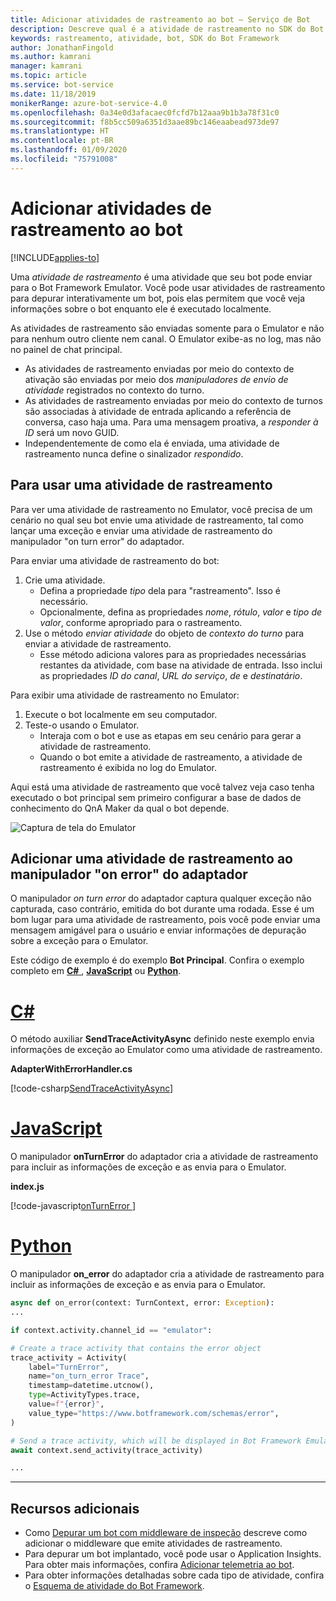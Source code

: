 ```yaml
---
title: Adicionar atividades de rastreamento ao bot – Serviço de Bot
description: Descreve qual é a atividade de rastreamento no SDK do Bot Framework e como usá-la.
keywords: rastreamento, atividade, bot, SDK do Bot Framework
author: JonathanFingold
ms.author: kamrani
manager: kamrani
ms.topic: article
ms.service: bot-service
ms.date: 11/18/2019
monikerRange: azure-bot-service-4.0
ms.openlocfilehash: 0a34e0d3afacaec0fcfd7b12aaa9b1b3a78f31c0
ms.sourcegitcommit: f8b5cc509a6351d3aae89bc146eaabead973de97
ms.translationtype: HT
ms.contentlocale: pt-BR
ms.lasthandoff: 01/09/2020
ms.locfileid: "75791008"
---
```

# <a name="add-trace-activities-to-your-bot"></a>Adicionar atividades de rastreamento ao bot

[!INCLUDE[applies-to](../includes/applies-to.md)]

<!-- What is it and why use it -->

Uma _atividade de rastreamento_ é uma atividade que seu bot pode enviar para o Bot Framework Emulator.
Você pode usar atividades de rastreamento para depurar interativamente um bot, pois elas permitem que você veja informações sobre o bot enquanto ele é executado localmente.

<!-- Details -->

As atividades de rastreamento são enviadas somente para o Emulator e não para nenhum outro cliente nem canal.
O Emulator exibe-as no log, mas não no painel de chat principal.

- As atividades de rastreamento enviadas por meio do contexto de ativação são enviadas por meio dos _manipuladores de envio de atividade_ registrados no contexto do turno.
- As atividades de rastreamento enviadas por meio do contexto de turnos são associadas à atividade de entrada aplicando a referência de conversa, caso haja uma.
  Para uma mensagem proativa, a _responder à ID_ será um novo GUID.
- Independentemente de como ela é enviada, uma atividade de rastreamento nunca define o sinalizador _respondido_.

## <a name="to-use-a-trace-activity"></a>Para usar uma atividade de rastreamento

Para ver uma atividade de rastreamento no Emulator, você precisa de um cenário no qual seu bot envie uma atividade de rastreamento, tal como lançar uma exceção e enviar uma atividade de rastreamento do manipulador "on turn error" do adaptador.

Para enviar uma atividade de rastreamento do bot:

1. Crie uma atividade.
   - Defina a propriedade _tipo_ dela para "rastreamento". Isso é necessário.
   - Opcionalmente, defina as propriedades _nome_, _rótulo_, _valor_ e _tipo de valor_, conforme apropriado para o rastreamento.
1. Use o método _enviar atividade_ do objeto de _contexto do turno_ para enviar a atividade de rastreamento.
   - Esse método adiciona valores para as propriedades necessárias restantes da atividade, com base na atividade de entrada.
     Isso inclui as propriedades _ID do canal_, _URL do serviço_, _de_ e _destinatário_.

Para exibir uma atividade de rastreamento no Emulator:

1. Execute o bot localmente em seu computador.
1. Teste-o usando o Emulator.
   - Interaja com o bot e use as etapas em seu cenário para gerar a atividade de rastreamento.
   - Quando o bot emite a atividade de rastreamento, a atividade de rastreamento é exibida no log do Emulator.

Aqui está uma atividade de rastreamento que você talvez veja caso tenha executado o bot principal sem primeiro configurar a base de dados de conhecimento do QnA Maker da qual o bot depende.

![Captura de tela do Emulator](./media/using-trace-activities.png)

## <a name="add-a-trace-activity-to-the-adapters-on-error-handler"></a>Adicionar uma atividade de rastreamento ao manipulador "on error" do adaptador

O manipulador _on turn error_ do adaptador captura qualquer exceção não capturada, caso contrário, emitida do bot durante uma rodada.
Esse é um bom lugar para uma atividade de rastreamento, pois você pode enviar uma mensagem amigável para o usuário e enviar informações de depuração sobre a exceção para o Emulator.

Este código de exemplo é do exemplo **Bot Principal**. Confira o exemplo completo em [**C#** ](https://aka.ms/cs-core-sample), [**JavaScript**](https://aka.ms/js-core-sample) ou [**Python**](https://aka.ms/py-core-sample).

# <a name="ctabcsharp"></a>[C#](#tab/csharp)

O método auxiliar **SendTraceActivityAsync** definido neste exemplo envia informações de exceção ao Emulator como uma atividade de rastreamento.

**AdapterWithErrorHandler.cs**

[!code-csharp[SendTraceActivityAsync](~/../BotBuilder-Samples/samples/csharp_dotnetcore/13.core-bot/AdapterWithErrorHandler.cs?range=16-51&highlight=33-34)]

# <a name="javascripttabjavascript"></a>[JavaScript](#tab/javascript)

O manipulador **onTurnError** do adaptador cria a atividade de rastreamento para incluir as informações de exceção e as envia para o Emulator.

**index.js**

[!code-javascript[onTurnError ](~/../BotBuilder-Samples/samples/javascript_nodejs/13.core-bot/index.js?range=35-57&highlight=8-14)]

# <a name="pythontabpython"></a>[Python](#tab/python)

O manipulador **on_error** do adaptador cria a atividade de rastreamento para incluir as informações de exceção e as envia para o Emulator.
```python
async def on_error(context: TurnContext, error: Exception):
...

if context.activity.channel_id == "emulator":

# Create a trace activity that contains the error object
trace_activity = Activity(
    label="TurnError",
    name="on_turn_error Trace",
    timestamp=datetime.utcnow(),
    type=ActivityTypes.trace,
    value=f"{error}",
    value_type="https://www.botframework.com/schemas/error",
)

# Send a trace activity, which will be displayed in Bot Framework Emulator
await context.send_activity(trace_activity)

...
```
---

## <a name="additional-resources"></a>Recursos adicionais

- Como [Depurar um bot com middleware de inspeção](../bot-service-debug-inspection-middleware.md) descreve como adicionar o middleware que emite atividades de rastreamento.
- Para depurar um bot implantado, você pode usar o Application Insights. Para obter mais informações, confira [Adicionar telemetria ao bot](bot-builder-telemetry.md).
- Para obter informações detalhadas sobre cada tipo de atividade, confira o [Esquema de atividade do Bot Framework](https://aka.ms/botSpecs-activitySchema).
